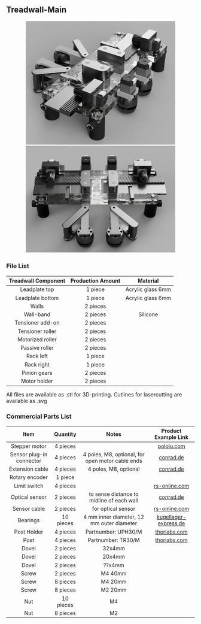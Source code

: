 ## Treadwall-Main

<p align="center">
  <img src="./images/Treadwall_2.png" width="400">
  <img src="./images/Treadwall_4.png" width="400">
</p>

### File List
| Treadwall Component | Production Amount | Material |
| :---: | :---: | :---: |
| Leadplate top | 1 piece | Acrylic glass 6mm |
| Leadplate bottom | 1 piece | Acrylic glass 6mm |
| Walls | 2 pieces |  |
| Wall-band | 2 pieces | Silicone |
| Tensioner add-on | 2 pieces |  |
| Tensioner roller | 2 pieces |  |
| Motorized roller | 2 pieces |  |
| Passive roller | 2 pieces |  |
| Rack left | 1 piece |  |
| Rack right | 1 piece |  |
| Pinion gears | 2 pieces |  |
| Motor holder | 2 pieces |  |

All files are available as .stl for 3D-printing. Cutlines for lasercutting are available as .svg

### Commercial Parts List
| Item | Quantity | Notes | Product Example Link |
| :---: | :---: | :---: | :---: |
| Stepper motor | 4 pieces |  | [pololu.com](https://www.pololu.com/product/1204) |
| Sensor plug-in connector | 4 pieces | 4 poles, M8, optional, for open motor cable ends | [conrad.de](https://www.conrad.de/de/p/phoenix-contact-1441037-sensor-aktor-steckverbinder-unkonfektioniert-m8-stecker-gerade-polzahl-4-1-st-589885.html?refresh=true) |
| Extension cable | 4 pieces | 4 poles, M8, optional | [conrad.de](https://www.conrad.de/de/p/bkl-electronic-2700038-sensor-aktor-verlaengerungsleitung-m8-stecker-gerade-auf-kupplung-gerade-2-m-polzahl-4-1-st-2807268.html) |
| Rotary encoder | 1 piece |  |  |
| Limit switch | 4 pieces |  | [rs-online.com](https://de.rs-online.com/web/p/mikroschalter/6821500) |
| Optical sensor | 2 pieces | to sense distance to midline of each wall | [conrad.de ](https://www.conrad.de/de/p/omron-reflexions-lichtschranke-b5w-lb2101-1-b5w-lb2101-1-1-st-2590858.html) |
| Sensor cable | 2 pieces | for optical sensor|[ rs-online.com](https://www.digikey.de/de/products/detail/jst-sales-america-inc/A04ZR04ZR28H305A/6009406) |
| Bearings | 10 pieces | 4 mm inner diameter, 12 mm outer diameter | [kugellager-express.de](https://www.kugellager-express.de/miniatur-kugellager-604-zz-4x12x4-mm) |
| Post Holder | 4 pieces | Partnumber: UPH30/M | [thorlabs.com](https://www.thorlabs.com/newgrouppage9.cfm?objectgroup_id=1982) |
| Post | 4 pieces | Partnumber: TR30/M | [thorlabs.com](https://www.thorlabs.com/newgrouppage9.cfm?objectgroup_id=1266) |
| Dovel | 2 pieces | 32x4mm |  |
| Dovel | 2 pieces | 20x4mm |  |
| Dovel | 2 pieces | ??x4mm |  |
| Screw | 2 pieces | M4 40mm |  |
| Screw | 8 pieces | M4 20mm |  |
| Screw | 8 pieces | M2 20mm |  |
| Nut | 10 pieces | M4 |  |
| Nut | 8 pieces | M2 |  |
